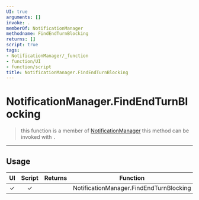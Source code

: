 ```yaml
---
UI: true
arguments: []
invoke: .
memberOf: NotificationManager
methodname: FindEndTurnBlocking
returns: []
script: true
tags:
- NotificationManager/_function
- function/UI
- function/script
title: NotificationManager.FindEndTurnBlocking
---
```

# NotificationManager.FindEndTurnBlocking
> this function is a member of [NotificationManager](civ-6/lua/NotificationManager.md)
> this method can be invoked with `.`
-----
## Usage
|  UI | Script | Returns | Function | Arguments |
|:---:|:------:|-------:|:--------:|:---------|
|✓|✓||NotificationManager.FindEndTurnBlocking||
